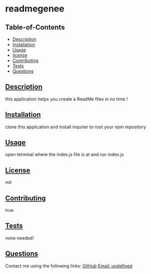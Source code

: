 # readmegenee
  

  ## Table-of-Contents
  * [Description](#description)
  * [Installation](#installation)
  * [Usage](#usage)
  * [license](#license)
  * [Contributing](#contributing)
  * [Tests](#tests)
  * [Questions](#questions)

 
  
  ## [Description](#table-of-contents)
  this application helps you create a ReadMe files in no time !
  ## [Installation](#table-of-contents)
  clone this application and install inquirer to root your npm repository
  ## [Usage](#table-of-contents)
  open terminal  where the index.js file is at  and run index.js
  ## [License](#table-of-contents)
  mit
  ## [Contributing](#table-of-contents)
  true
  ## [Tests](#table-of-contents)
   none needed!
  ## [Questions](#table-of-contents)
  Contact me using the following links:
  [GitHub](https://github.com/undefined)
  [Email: undefined](mailto:undefined)

